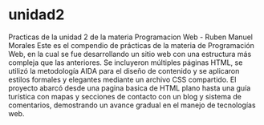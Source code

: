 # unidad2
Practicas de la unidad 2 de la materia Programacion Web - Ruben Manuel Morales
Este es el compendio de prácticas de la materia de Programación Web, en la cual se fue desarrollando un sitio web con una estructura más compleja que las anteriores. Se incluyeron múltiples páginas HTML, se utilizó la metodología AIDA para el diseño de contenido y se aplicaron estilos formales y elegantes mediante un archivo CSS compartido. El proyecto abarcó desde una pagina basica de HTML plano hasta una guía turística con mapas y secciones de contacto con un blog y sistema de comentarios, demostrando un avance gradual en el manejo de tecnologías web.

